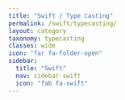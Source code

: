 ```yaml
---
title: "Swift / Type Casting"
permalink: /swift/typecasting/
layout: category
taxonomy: typecasting
classes: wide
icon: "far fa-folder-open"
sidebar:
  title: "Swift"
  nav: sidebar-swift
  icon: "fab fa-swift"
---
```

